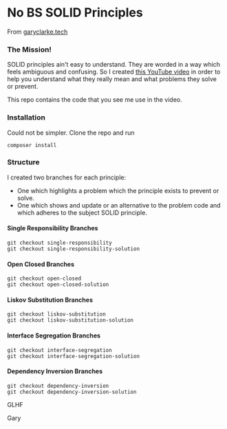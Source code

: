 # No BS SOLID Principles
From [garyclarke.tech](https://www.garyclarke.tech)

### The Mission!
SOLID principles ain't easy to understand. They are worded in a way which feels ambiguous and confusing. So I created [this YouTube video]() in order to help you understand what they really mean and what problems they solve or prevent.

This repo contains the code that you see me use in the video. 

### Installation
Could not be simpler. Clone the repo and run
```shell
composer install
```

### Structure

I created two branches for each principle: 
* One which highlights a problem which the principle exists to prevent or solve.
* One which shows and update or an alternative to the problem code and which adheres to the subject SOLID principle.

#### Single Responsibility Branches
```shell
git checkout single-responsibility
git checkout single-responsibility-solution
```

#### Open Closed Branches
```shell
git checkout open-closed
git checkout open-closed-solution
```

#### Liskov Substitution Branches
```shell
git checkout liskov-substitution
git checkout liskov-substitution-solution
```

#### Interface Segregation Branches
```shell
git checkout interface-segregation
git checkout interface-segregation-solution
```

#### Dependency Inversion Branches
```shell
git checkout dependency-inversion
git checkout dependency-inversion-solution
```

GLHF

Gary